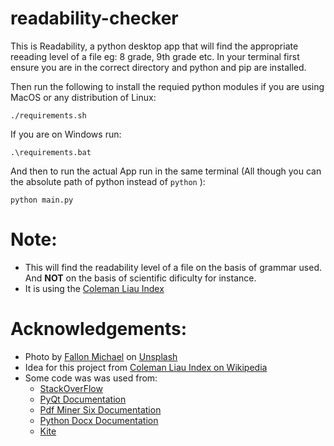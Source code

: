# readability-checker
This is Readability, a python desktop app that will find the appropriate reeading level of a file eg: 8 grade, 9th grade etc.
In your terminal first ensure you are in the correct directory and python and pip are installed.

Then run the following to install the requied python modules if you are using MacOS or any distribution of Linux:

```
./requirements.sh
```

If you are on Windows run:

```
.\requirements.bat
```

And then to run the actual App run in the same terminal (All though you can the absolute path of python instead of `python` ):

```
python main.py
```

# Note:
- This will find the readability level of a file on the basis of grammar used. And **NOT** on the basis of scientific dificulty for instance.
- It is using the [Coleman Liau Index](https://en.wikipedia.org/wiki/Coleman%E2%80%93Liau_index)

# Acknowledgements:
- Photo by [Fallon Michael](https://unsplash.com/photos/qmlGWIaIgpo) on [Unsplash](https://unsplash.com/)
- Idea for this project from [Coleman Liau Index on Wikipedia](https://en.wikipedia.org/wiki/Coleman%E2%80%93Liau_index)
- Some code was was used from:
  - [StackOverFlow](https://stackoverflow.com/questions/2349991/how-to-import-other-python-files)
  - [PyQt Documentation](https://doc.qt.io/qt.html#qt5)
  - [Pdf Miner Six Documentation](https://pdfminersix.readthedocs.io/en/latest/tutorial/composable.html)
  - [Python Docx Documentation](https://python-docx.readthedocs.io/en/latest/)
  - [Kite](https://www.kite.com/python/answers/how-to-check-the-type-of-a-file-in-python)
